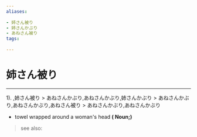 ```yaml
---
aliases:
    
- 姉さん被り
- 姉さんかぶり
- あねさん被り
tags:
    
---
```


# 姉さん被り
---
1).
,姉さん被り > あねさんかぶり,あねさんかぶり,姉さんかぶり > あねさんかぶり,あねさんかぶり,あねさん被り > あねさんかぶり,あねさんかぶり

- towel wrapped around a woman's head
**( Noun;)**
> see also: 
            